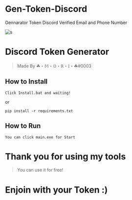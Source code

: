 # Gen-Token-Discord
Gennarator Token Discord Verified Email and Phone Number

![s](https://cdn.discordapp.com/attachments/929044420488212541/932543666780766238/Mori2.png)

# Discord Token Generator
> Made By ☘・𝕄・𝕆・ℝ・𝕀・☘#0003
## How to Install

```
Click Install.bat and waiting!
```
or

```
pip install -r requirements.txt
```

## How to Run

```
You can click main.exe for Start
```

# Thank you for using my tools
> You can use it for free!

# **Enjoin with your Token :)**
